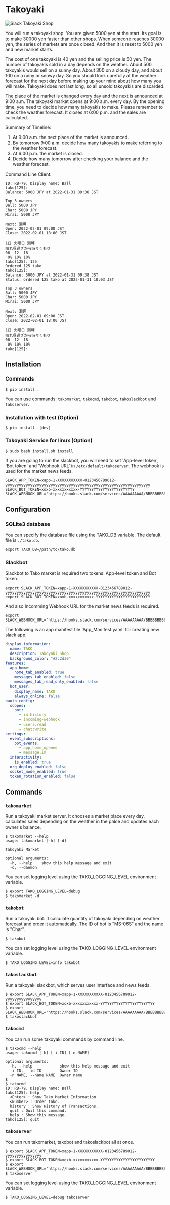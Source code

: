 # Takoyaki
<img alt="Slack Takoyaki Shop" src="./img/screenshot_home.png">


You will run a takoyaki shop.
You are given 5000 yen at the start.
Its goal is to make 30000 yen faster than other shops.
When someone reaches 30000 yen,
the series of markets are once closed.
And then it is reset to 5000 yen and new market starts.

The cost of one takoyaki is 40 yen and the selling price is 50 yen.
The number of takoyakis sold in a day depends on the weather.
About 500 takoyakis would sell on a sunny day.
About 300 on a cloudy day, and about 100 on a rainy or snowy day.
So you should look carefully at the weather forecast
for the next day before making up your mind
about how many you will make.
Takoyaki does not last long, so all unsold takoyakis are discarded.

The place of the market is changed every day and
the next is announced at 9:00 a.m.
The takoyaki market opens at 9:00 a.m. every day.
By the opening time, you need to decide how many takoyakis to make.
Please remember to check the weather forecast.
It closes at 6:00 p.m. and the sales are calculated.

Summary of Timeline:
1. At 9:00 a.m. the next place of the market is announced.
2. By tomorrow 9:00 a.m. decide how many takoyakis to make referring to the weather forecast.
3. At 6:00 p.m. the market is closed.
4. Decide how many tomorrow after checking your balance and the weather forecast.

Command Line Client:
```Shell
ID: RB-79, Display name: Ball
tako[125]:
Balance: 5000 JPY at 2022-01-31 09:38 JST

Top 3 owners
Ball: 5000 JPY
Char: 5000 JPY
Mirai: 5000 JPY

Next: 潮岬
Open: 2022-02-01 09:00 JST
Close: 2022-02-01 18:00 JST

1日 火曜日 潮岬
晴れ昼過ぎから時々くもり
06  12  18
 0% 10% 10%
tako[125]: 125
Ordered 125 tako
tako[125]:
Balance: 5000 JPY at 2022-01-31 09:38 JST
Status: ordered 125 tako at 2022-01-31 10:03 JST

Top 3 owners
Ball: 5000 JPY
Char: 5000 JPY
Mirai: 5000 JPY

Next: 潮岬
Open: 2022-02-01 09:00 JST
Close: 2022-02-01 18:00 JST

1日 火曜日 潮岬
晴れ昼過ぎから時々くもり
06  12  18
 0% 10% 10%
tako[125]:
```

## Installation
### Commands
```Shell
$ pip install .
```
You can use commands: `takomarket`, `takocmd`, `takobot`, `takoslackbot` and `takoserver`.

### Installation with test (Option)
```Shell
$ pip install .[dev]
```

### Takoyaki Service for linux (Option)
```
$ sudo bash install.sh install
```
If you are going to run the slackbot, you will need to set 'App-level token',
'Bot token' and 'Webhook URL' in `/etc/default/takoserver`.
The webhook is used for the market news feeds.
```Shell
SLACK_APP_TOKEN=xapp-1-XXXXXXXXXXX-0123456789012-yyyyyyyyyyyyyyyyyyyyyyyyyyyyyyyyyyyyyyyyyyyyyyyyyyyyyyyyyyyyyyyy
SLACK_BOT_TOKEN=xoxb-xxxxxxxxxxx-YYYYYYYYYYYYYYYYYYYYYYYY
SLACK_WEBHOOK_URL='https://hooks.slack.com/services/AAAAAAAAA/BBBBBBBBBBB/xxxxxxxxxxxxxxxxxxxxxxxx'
```

## Configuration
### SQLite3 database
You can specify the database file using the TAKO_DB variable.
The default file is `./tako.db`.
```Shell
export TAKO_DB=/path/to/tako.db
```

### Slackbot
Slackbot to Tako market is required two tokens: App-level token and Bot token.
```Shell
export SLACK_APP_TOKEN=xapp-1-XXXXXXXXXXX-0123456789012-yyyyyyyyyyyyyyyyyyyyyyyyyyyyyyyyyyyyyyyyyyyyyyyyyyyyyyyyyyyyyyyy
export SLACK_BOT_TOKEN=xoxb-xxxxxxxxxxx-YYYYYYYYYYYYYYYYYYYYYYYY
```
And also Incomming Webhook URL for the market news feeds is required.
```Shell
export SLACK_WEBHOOK_URL='https://hooks.slack.com/services/AAAAAAAAA/BBBBBBBBBBB/xxxxxxxxxxxxxxxxxxxxxxxx'
```

The following is an app manifest file 'App_Manifest.yaml' for creating new slack app.
```YAML
display_information:
  name: TAKO
  description: Takoyaki Shop
  background_color: "#2c2d30"
features:
  app_home:
    home_tab_enabled: true
    messages_tab_enabled: false
    messages_tab_read_only_enabled: false
  bot_user:
    display_name: TAKO
    always_online: false
oauth_config:
  scopes:
    bot:
      - im:history
      - incoming-webhook
      - users:read
      - chat:write
settings:
  event_subscriptions:
    bot_events:
      - app_home_opened
      - message.im
  interactivity:
    is_enabled: true
  org_deploy_enabled: false
  socket_mode_enabled: true
  token_rotation_enabled: false
```


## Commands
### `takomarket`
Run a takoyaki market server.
It chooses a market place every day,
calculates sales depending on the weather in the palce and
updates each owner's balance.
```Shell
$ takomarket --help
usage: takomarket [-h] [-d]

Takoyaki Market

optional arguments:
  -h, --help    show this help message and exit
  -d, --daemon
```
You can set logging level using the TAKO_LOGGING_LEVEL environment variable.
```Shell
$ export TAKO_LOGGING_LEVEL=debug
$ takomarket -d
```

### `takobot`
Run a takoyaki bot.
It calculate quantity of takoyaki depending on weather forecast and order it automatically.
The ID of bot is "MS-06S" and the name is "Char".
```Shell
$ takobot
```
You can set logging level using the TAKO_LOGGING_LEVEL environment variable.
```Shell
$ TAKO_LOGGING_LEVEL=info takobot
```

### `takoslackbot`
Run a takoyaki slackbot, which serves user interface and news feeds.
```Shell
$ export SLACK_APP_TOKEN=xapp-1-XXXXXXXXXXX-0123456789012-yyyyyyyyyyyyyyyy
$ export SLACK_BOT_TOKEN=xoxb-xxxxxxxxxxx-YYYYYYYYYYYYYYYYYYYYYYYY
$ export SLACK_WEBHOOK_URL='https://hooks.slack.com/services/AAAAAAAAA/BBBBBBBBBBB/xxxxxxxxxxxxxxxxxxxxxxxx'
$ takoslackbot
```

### `takocmd`
You can run some takoyaki commands by command line.
```Shell
$ takocmd --help
usage: takocmd [-h] [-i ID] [-n NAME]

optional arguments:
  -h, --help            show this help message and exit
  -i ID, --id ID        Owner ID
  -n NAME, --name NAME  Owner name
$ 
$ takocmd
ID: RB-79, Display name: Ball
tako[125]: help
  <Enter> : Show Tako Market Information.
  <Number> : Order tako.
  history : Show History of Transactions.
  quit : Quit this command.
  help : Show this message.
tako[125]: quit
```

### `takoserver`
You can run takomarket, takobot and takoslackbot all at once.
```Shell
$ export SLACK_APP_TOKEN=xapp-1-XXXXXXXXXXX-0123456789012-yyyyyyyyyyyyyyyy
$ export SLACK_BOT_TOKEN=xoxb-xxxxxxxxxxx-YYYYYYYYYYYYYYYYYYYYYYYY
$ export SLACK_WEBHOOK_URL='https://hooks.slack.com/services/AAAAAAAAA/BBBBBBBBBBB/xxxxxxxxxxxxxxxxxxxxxxxx'
$ takoserver
```
You can set logging level using the TAKO_LOGGING_LEVEL environment variable.
```Shell
$ TAKO_LOGGING_LEVEL=debug takoserver
```
